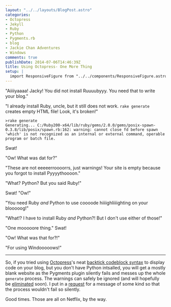 ```yaml
---
layout: "../../layouts/BlogPost.astro"
categories:
- Octopress
- Jekyll
- Ruby
- Python
- Pygments.rb
- blog
- Jackie Chan Adventures
- Windows
comments: true
publishDate: 2014-07-06T14:46:39Z
title: Using Octopress- One More Thing
setup: |
  import ResponsiveFigure from "../../components/ResponsiveFigure.astro"
---
```


"Aiiiiyaaaa! Jacky! You did not install Ruuuubyyy. You need that to write your blog."

"I already install Ruby, uncle, but it still does not work. `rake generate` creates empty HTML file! Look, it's broken!"

```console
>rake generate
Generating... C:/Ruby200-x64/lib/ruby/gems/2.0.0/gems/posix-spawn-0.3.8/lib/posix/spawn.rb:162: warning: cannot close fd before spawn
'which' is not recognized as an internal or external command, operable program or batch file.
```

Swat!

"Ow! What was dat for?"

"These are not eeeeerroooorrs, just warnings! Your site is empty because you forgot to install Pyyyythoooon."

"What? Python? But you said Ruby!"

Swat! "Ow!"

"You need Ruby *and* Python to use coooode hiiiighliiiighting on your blooooog!"

"What!? I have to install Ruby *and* Python?! But I don't use either of those!"

"One mooooore thing." Swat!

"Ow! What was that for?!"

<ResponsiveFigure
    class_="center"
    src="/assets/blog/uncle_hits_jackie.png"
    alt="A still from 'Jackie Chan Adventures' showing uncle swatting Jackie on the head."
    title="Will's desktop. Sure, it looks normal to us now..."/>

"For using Windooooows!"

---

So, if you tried using [Octopress](http://octopress.org/)'s neat [backtick codeblock syntax](http://octopress.org/docs/plugins/backtick-codeblock/) to display code on your blog, but you don't have Python intsalled, you will get a mostly blank website as the Pygments plugin silently fails and messes up the whole `generate` process. The warnings can safely be ignored (and will hopefully be [eliminated](https://github.com/tmm1/pygments.rb/pull/90) soon). I put in a [request](https://github.com/tmm1/pygments.rb/issues/130) for a message of some kind so that the process wouldn't fail so silently.

Good times. Those are all on Netflix, by the way.
